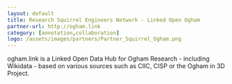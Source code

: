 ```yaml
---
layout: default
title: Research Squirrel Engineers Network - Linked Open Ogham
partner-url: http://ogham.link
category: [annotation,collaboration]
logo: /assets/images/partners/Partner_Squirrel_Ogham.png
---
```


ogham.link is a Linked Open Data Hub for Ogham Research - including Wikidata - based on various sources such as CIIC, CISP or the Ogham in 3D Project.
